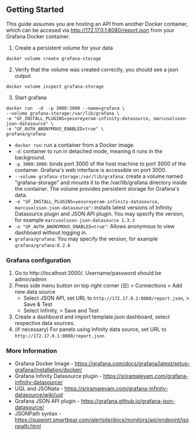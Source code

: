 
## Getting Started
This guide assumes you are hosting an API from another Docker container, which can be accesed via http://172.17.0.1:8080/report.json from your Grafana Docker container.

1) Create a persistent volume for your data
```
docker volume create grafana-storage
```

2) Verify that the volume was created correctly, you should see a json output
```
docker volume inspect grafana-storage
```

3) Start grafana
```
docker run  -d  -p 3000:3000 --name=grafana \
--volume grafana-storage:/var/lib/grafana \
-e "GF_INSTALL_PLUGINS=yesoreyeram-infinity-datasource, marcusolsson-json-datasource" \
-e "GF_AUTH_ANONYMOUS_ENABLED=true" \
grafana/grafana
```
- `docker run`: run a container from a Docker image.
- `-d`: container to run in detached mode, meaning it runs in the background.
- `-p 3000:3000`: binds port 3000 of the host machine to port 3000 of the container. Grafana's web interface is accessible on port 3000.
- `--volume grafana-storage:/var/lib/grafana`: create a volume named "grafana-storage" and mounts it to the /var/lib/grafana directory inside the container. The volume provides persistent storage for Grafana's data.
- `-e "GF_INSTALL_PLUGINS=yesoreyeram-infinity-datasource, marcusolsson-json-datasource"`: installs latest versions of Infinity Datasource plugin and JSON API plugin. You may specify the version, for example `marcusolsson-json-datasource 1.3.3`
- `-e "GF_AUTH_ANONYMOUS_ENABLED=true"`: Allows anonymous to view dashboard without logging in.
- `grafana/grafana`: You may specify the version, for example `grafana/grafana:8.2.6`

### Grafana configuration
1) Go to http://localhost:3000/. Username/password should be admin/admin
2) Press side menu button on top right corner (☰) > Connections > Add new data source
    - Select JSON API, set URL to  `http://172.17.0.1:8080/report.json`, > Save & Test
    - Select Infinity, > Save and Test
3) Create a dashboard and import template.json dashboard, select respective data sources.
4) (if necessary) For panels using Infinity data source, set URL to `http://172.17.0.1:8080/report.json`

### More Information
- Grafana Docker Image - https://grafana.com/docs/grafana/latest/setup-grafana/installation/docker/
- Grafana Infinity Datasource plugin - https://sriramajeyam.com/grafana-infinity-datasource/
- UQL and JSONata - https://sriramajeyam.com/grafana-infinity-datasource/wiki/uql
- Grafana JSON API plugin - https://grafana.github.io/grafana-json-datasource/
- JSONPath syntax - https://support.smartbear.com/alertsite/docs/monitors/api/endpoint/jsonpath.html

